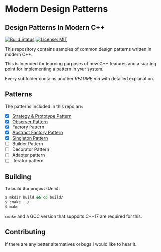 # Modern Design Patterns

## Design Patterns In Modern C++

[![Build Status](https://travis-ci.org/jonathan-daniel/ModernDesignPatterns.svg?branch=master)](https://travis-ci.org/jonathan-daniel/ModernDesignPatterns) [![License: MIT](https://img.shields.io/badge/License-MIT-yellow.svg)](https://opensource.org/licenses/MIT)

This repository contains samples of common design patterns written in modern C++. 

This is intended for learning purposes of new C++ features and a starting point for implementing a pattern in your system.

Every subfolder contains another *README.md* with detailed explanation.

## Patterns

The patterns included in this repo are:

- [x] [Strategy & Prototype Pattern](StrategyPrototypePattern/)
- [x] [Observer Pattern](ObserverPattern/)
- [x] [Factory Pattern](FactoryPattern/)
- [x] [Abstract Factory Pattern](AbstractFactoryPattern/)
- [x] [Singleton Pattern](SingletonPattern/)
- [ ] Builder Pattern
- [ ] Decorator Pattern
- [ ] Adapter pattern
- [ ] Iterator pattern

## Building

To build the project (Unix):

```bash
$ mkdir build && cd build/
$ cmake ../
$ make
```

`cmake` and a GCC version that supports C++17 are required for this.

## Contributing

If there are any better alternatives or bugs I would like to hear it.
